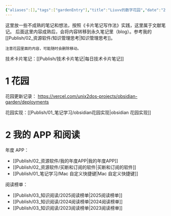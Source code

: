 ```yaml
---
{"aliases":[],"tags":["gardenEntry"],"title":"Liuvv的数字花园","date":"2025-06-06T01:40:33+08:00","date_modify":"2025-07-26T21:57:43+08:00","dg-publish":true,"dg-home":true,"permalink":"/Publish/02_资源软件/Liuvv的数字花园/","dgPassFrontmatter":true,"created":"2025-06-06T01:40:33+08:00","updated":"2025-07-26T21:57:43+08:00"}
---
```


这里放一些不成熟的笔记和想法，按照《卡片笔记写作法》实践，这里属于文献笔记。
后面这里内容成熟后，会将内容转移到永久笔记里（blog）。参考我的 [[Publish/02_资源软件/知识管理思考\|知识管理思考]]。

```ad-attention
注意花园里面的内容，可能随时会删除移动。
```

技术卡片笔记：[[Publish/技术卡片笔记\|每日技术卡片笔记]]

# 1 花园

花园更新记录： <https://vercel.com/unix2dos-projects/obsidian-garden/deployments>

花园实现：[[Publish/01_笔记学习/obsidian花园实现\|obsidian 花园实现]]

# 2 我的 APP 和阅读

年度 APP：
- [[Publish/02_资源软件/我的年度APP\|我的年度APP]]
- [[Publish/02_资源软件/买断和订阅的软件\|买断和订阅的软件]]
- [[Publish/01_笔记学习/Mac 自定义快捷键\|Mac 自定义快捷键]]

阅读榜单：
-  [[Publish/03_知识阅读/2025阅读榜单\|2025阅读榜单]]
-  [[Publish/03_知识阅读/2024阅读榜单\|2024阅读榜单]]
-  [[Publish/03_知识阅读/2023阅读榜单\|2023阅读榜单]]
